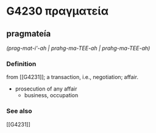 # G4230 πραγματεία

## pragmateía

_(prag-mat-i'-ah | prahg-ma-TEE-ah | prahg-ma-TEE-ah)_

### Definition

from [[G4231]]; a transaction, i.e., negotiation; affair.

- prosecution of any affair
  - business, occupation

### See also

[[G4231]]

